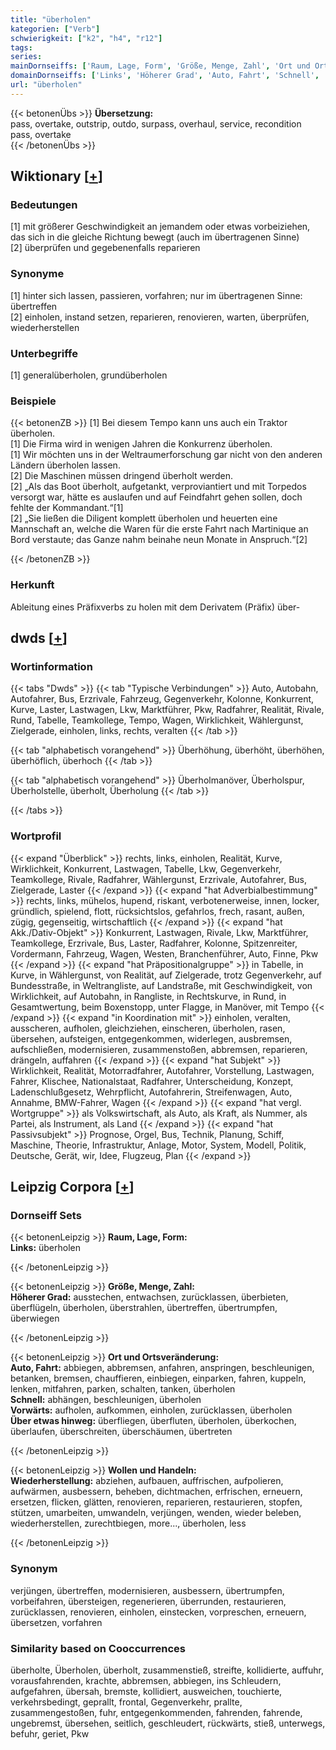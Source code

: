 ```yaml
---
title: "überholen"
kategorien: ["Verb"]
schwierigkeit: ["k2", "h4", "r12"]
tags:
series:
mainDornseiffs: ['Raum, Lage, Form', 'Größe, Menge, Zahl', 'Ort und Ortsveränderung', 'Wollen und Handeln']
domainDornseiffs: ['Links', 'Höherer Grad', 'Auto, Fahrt', 'Schnell', 'Vorwärts', 'Über etwas hinweg', 'Wiederherstellung']
url: "überholen"
---
```


{{< betonenÜbs >}}
**Übersetzung:**  
pass, overtake, outstrip, outdo, surpass, overhaul, service, recondition  
pass, overtake  
{{< /betonenÜbs >}}

## Wiktionary [[+](https://de.wiktionary.org/wiki/überholen)]

### Bedeutungen
[1] mit größerer Geschwindigkeit an jemandem oder etwas vorbeiziehen, das sich in die gleiche Richtung bewegt (auch im übertragenen Sinne)  
[2] überprüfen und gegebenenfalls reparieren  

### Synonyme
[1] hinter sich lassen, passieren, vorfahren; nur im übertragenen Sinne: übertreffen  
[2] einholen, instand setzen, reparieren, renovieren, warten, überprüfen, wiederherstellen  

### Unterbegriffe
[1] generalüberholen, grundüberholen  

### Beispiele
{{< betonenZB >}}
[1] Bei diesem Tempo kann uns auch ein Traktor überholen.  
[1] Die Firma wird in wenigen Jahren die Konkurrenz überholen.  
[1] Wir möchten uns in der Weltraumerforschung gar nicht von den anderen Ländern überholen lassen.  
[2] Die Maschinen müssen dringend überholt werden.  
[2] „Als das Boot überholt, aufgetankt, verproviantiert und mit Torpedos versorgt war, hätte es auslaufen und auf Feindfahrt gehen sollen, doch fehlte der Kommandant.“[1]  
[2] „Sie ließen die Diligent komplett überholen und heuerten eine Mannschaft an, welche die Waren für die erste Fahrt nach Martinique an Bord verstaute; das Ganze nahm beinahe neun Monate in Anspruch.“[2]  

{{< /betonenZB >}}
### Herkunft
Ableitung eines Präfixverbs zu holen mit dem Derivatem (Präfix) über-  



## dwds [[+](https://www.dwds.de/wb/überholen)]

### Wortinformation
{{< tabs "Dwds" >}}
{{< tab "Typische Verbindungen" >}}
Auto, Autobahn, Autofahrer, Bus, Erzrivale, Fahrzeug, Gegenverkehr, Kolonne, Konkurrent, Kurve, Laster, Lastwagen, Lkw, Marktführer, Pkw, Radfahrer, Realität, Rivale, Rund, Tabelle, Teamkollege, Tempo, Wagen, Wirklichkeit, Wählergunst, Zielgerade, einholen, links, rechts, veralten
{{< /tab >}}

{{< tab "alphabetisch vorangehend" >}}
Überhöhung, überhöht, überhöhen, überhöflich, überhoch
{{< /tab >}}

{{< tab "alphabetisch vorangehend" >}}
Überholmanöver, Überholspur, Überholstelle, überholt, Überholung
{{< /tab >}}

{{< /tabs >}}

### Wortprofil
{{< expand "Überblick" >}} rechts, links, einholen, Realität, Kurve, Wirklichkeit, Konkurrent, Lastwagen, Tabelle, Lkw, Gegenverkehr, Teamkollege, Rivale, Radfahrer, Wählergunst, Erzrivale, Autofahrer, Bus, Zielgerade, Laster {{< /expand >}}
{{< expand "hat Adverbialbestimmung" >}} rechts, links, mühelos, hupend, riskant, verbotenerweise, innen, locker, gründlich, spielend, flott, rücksichtslos, gefahrlos, frech, rasant, außen, zügig, gegenseitig, wirtschaftlich {{< /expand >}}
{{< expand "hat Akk./Dativ-Objekt" >}} Konkurrent, Lastwagen, Rivale, Lkw, Marktführer, Teamkollege, Erzrivale, Bus, Laster, Radfahrer, Kolonne, Spitzenreiter, Vordermann, Fahrzeug, Wagen, Westen, Branchenführer, Auto, Finne, Pkw {{< /expand >}}
{{< expand "hat Präpositionalgruppe" >}} in Tabelle, in Kurve, in Wählergunst, von Realität, auf Zielgerade, trotz Gegenverkehr, auf Bundesstraße, in Weltrangliste, auf Landstraße, mit Geschwindigkeit, von Wirklichkeit, auf Autobahn, in Rangliste, in Rechtskurve, in Rund, in Gesamtwertung, beim Boxenstopp, unter Flagge, in Manöver, mit Tempo {{< /expand >}}
{{< expand "in Koordination mit" >}} einholen, veralten, ausscheren, aufholen, gleichziehen, einscheren, überholen, rasen, übersehen, aufsteigen, entgegenkommen, widerlegen, ausbremsen, aufschließen, modernisieren, zusammenstoßen, abbremsen, reparieren, drängeln, auffahren {{< /expand >}}
{{< expand "hat Subjekt" >}} Wirklichkeit, Realität, Motorradfahrer, Autofahrer, Vorstellung, Lastwagen, Fahrer, Klischee, Nationalstaat, Radfahrer, Unterscheidung, Konzept, Ladenschlußgesetz, Wehrpflicht, Autofahrerin, Streifenwagen, Auto, Annahme, BMW-Fahrer, Wagen {{< /expand >}}
{{< expand "hat vergl. Wortgruppe" >}} als Volkswirtschaft, als Auto, als Kraft, als Nummer, als Partei, als Instrument, als Land {{< /expand >}}
{{< expand "hat Passivsubjekt" >}} Prognose, Orgel, Bus, Technik, Planung, Schiff, Maschine, Theorie, Infrastruktur, Anlage, Motor, System, Modell, Politik, Deutsche, Gerät, wir, Idee, Flugzeug, Plan {{< /expand >}}

## Leipzig Corpora [[+](https://corpora.uni-leipzig.de/en/res?word=überholen&corpusId=deu_newscrawl-public_2018)]

### Dornseiff Sets
{{< betonenLeipzig >}}
**Raum, Lage, Form:**  
**Links:** überholen  

{{< /betonenLeipzig >}}


{{< betonenLeipzig >}}
**Größe, Menge, Zahl:**  
**Höherer Grad:** ausstechen, entwachsen, zurücklassen, überbieten, überflügeln, überholen, überstrahlen, übertreffen, übertrumpfen, überwiegen  

{{< /betonenLeipzig >}}


{{< betonenLeipzig >}}
**Ort und Ortsveränderung:**  
**Auto, Fahrt:** abbiegen, abbremsen, anfahren, anspringen, beschleunigen, betanken, bremsen, chauffieren, einbiegen, einparken, fahren, kuppeln, lenken, mitfahren, parken, schalten, tanken, überholen  
**Schnell:** abhängen, beschleunigen, überholen  
**Vorwärts:** aufholen, aufkommen, einholen, zurücklassen, überholen  
**Über etwas hinweg:** überfliegen, überfluten, überholen, überkochen, überlaufen, überschreiten, überschäumen, übertreten  

{{< /betonenLeipzig >}}


{{< betonenLeipzig >}}
**Wollen und Handeln:**  
**Wiederherstellung:** abziehen, aufbauen, auffrischen, aufpolieren, aufwärmen, ausbessern, beheben, dichtmachen, erfrischen, erneuern, ersetzen, flicken, glätten, renovieren, reparieren, restaurieren, stopfen, stützen, umarbeiten, umwandeln, verjüngen, wenden, wieder beleben, wiederherstellen, zurechtbiegen, more..., überholen, less  

{{< /betonenLeipzig >}}

### Synonym
verjüngen, übertreffen, modernisieren, ausbessern, übertrumpfen, vorbeifahren, übersteigen, regenerieren, überrunden, restaurieren, zurücklassen, renovieren, einholen, einstecken, vorpreschen, erneuern, übersetzen, vorfahren


### Similarity based on Cooccurrences
überholte, Überholen, überholt, zusammenstieß, streifte, kollidierte, auffuhr, vorausfahrenden, krachte, abbremsen, abbiegen, ins Schleudern, aufgefahren, übersah, bremste, kollidiert, ausweichen, touchierte, verkehrsbedingt, geprallt, frontal, Gegenverkehr, prallte, zusammengestoßen, fuhr, entgegenkommenden, fahrenden, fahrende, ungebremst, übersehen, seitlich, geschleudert, rückwärts, stieß, unterwegs, befuhr, geriet, Pkw

